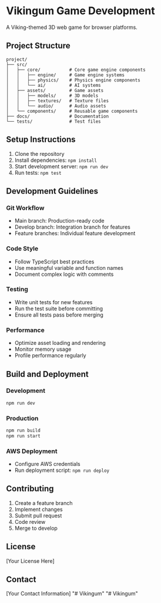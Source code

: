 # Vikingum Game Development

A Viking-themed 3D web game for browser platforms.

## Project Structure

```
project/
├── src/
│   ├── core/           # Core game engine components
│   │   ├── engine/     # Game engine systems
│   │   ├── physics/    # Physics engine components
│   │   └── ai/         # AI systems
│   ├── assets/         # Game assets
│   │   ├── models/     # 3D models
│   │   ├── textures/   # Texture files
│   │   └── audio/      # Audio assets
│   └── components/     # Reusable game components
├── docs/               # Documentation
└── tests/              # Test files

```

## Setup Instructions

1. Clone the repository
2. Install dependencies: `npm install`
3. Start development server: `npm run dev`
4. Run tests: `npm test`

## Development Guidelines

### Git Workflow
- Main branch: Production-ready code
- Develop branch: Integration branch for features
- Feature branches: Individual feature development

### Code Style
- Follow TypeScript best practices
- Use meaningful variable and function names
- Document complex logic with comments

### Testing
- Write unit tests for new features
- Run the test suite before committing
- Ensure all tests pass before merging

### Performance
- Optimize asset loading and rendering
- Monitor memory usage
- Profile performance regularly

## Build and Deployment

### Development
```bash
npm run dev
```

### Production
```bash
npm run build
npm run start
```

### AWS Deployment
- Configure AWS credentials
- Run deployment script: `npm run deploy`

## Contributing

1. Create a feature branch
2. Implement changes
3. Submit pull request
4. Code review
5. Merge to develop

## License

[Your License Here]

## Contact

[Your Contact Information]
"# Vikingum" 
"# Vikingum" 
